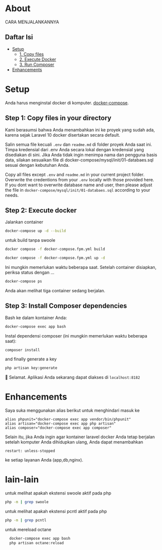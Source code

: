 # About

CARA MENJALANKANNYA

## Daftar Isi

-   [Setup](#setup)
    -   [1. Copy files](#step-1-copy-files-in-your-directory)
    -   [2. Execute Docker](#step-2-execute-docker)
    -   [3. Run Composer](#step-3-install-composer-dependencies)
-   [Enhancements](#enhancements)

# Setup

Anda harus menginstal docker di komputer. [docker-compose](https://docs.docker.com/compose/install/).

## Step 1: Copy files in your directory

Kami berasumsi bahwa Anda menambahkan ini ke proyek yang sudah ada, karena sejak Laravel 10 docker disertakan secara default.

Salin semua file kecuali `.env` dan `readme.md` di folder proyek Anda saat ini. Timpa kredensial dari .env Anda secara lokal dengan kredensial yang disediakan di sini. Jika Anda tidak ingin menimpa nama dan pengguna basis data, silakan sesuaikan file di docker-compose/mysql/init/01-databaes.sql sesuai dengan kebutuhan Anda.

Copy all files except `.env` and `readme.md` in your current project folder. Overwrite the credentions from your `.env` locally with those provided here. If you dont want to overwrite database name and user, then please adjust the file in `docker-compose/mysql/init/01-databaes.sql` according to your needs.

## Step 2: Execute docker

Jalankan container

```sh
docker-compose up -d --build
```

untuk build tanpa swoole

```sh
docker compose -f docker-compose.fpm.yml build

docker compose -f docker-compose.fpm.yml up -d

```

Ini mungkin memerlukan waktu beberapa saat. Setelah container disiapkan, periksa status dengan ...

```sh
docker-compose ps
```

Anda akan melihat tiga container sedang berjalan.

## Step 3: Install Composer dependencies

Bash ke dalam kontainer Anda:

```sh
docker-compose exec app bash
```

Instal dependensi composer (ini mungkin memerlukan waktu beberapa saat):

```sh
composer install
```

and finally generate a key

```sh
php artisan key:generate
```

:tada: Selamat. Aplikasi Anda sekarang dapat diakses di `localhost:8182`

# Enhancements

Saya suka menggunakan alias berikut untuk menghindari masuk ke

```
alias phpunit="docker-compose exec app vendor/bin/phpunit"
alias artisan="docker-compose exec app php artisan"
alias composer="docker-compose exec app composer"
```

Selain itu, jika Anda ingin agar kontainer laravel docker Anda tetap berjalan setelah komputer Anda dihidupkan ulang, Anda dapat menambahkan

```
restart: unless-stopped
```

ke setiap layanan Anda (app,db,nginx).

# lain-lain

untuk melihat apakah ekstensi swoole aktif pada php

```sh
php -m | grep swoole
```

untuk melihat apakah ekstensi pcntl aktif pada php

```sh
php -m | grep pcntl
```

untuk mereload octane

```sh
  docker-compose exec app bash
  php artisan octane:reload
```
